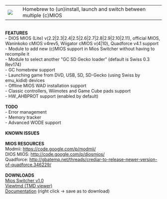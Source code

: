 <table border='0'><tr><td width='32' height='20'><img src='http://img30.imageshack.us/img30/5585/44058607.gif' /></td><td>Homebrew to (un)install, launch and switch between multiple (c)MIOS</td></tr></table>
<br><b>FEATURES</b><br>
- DIOS MIOS (Lite) v(2.2|2.3|2.4|2.5|2.6|2.7|2.8|2.9|2.10|2.11), official MIOS, Waninkoko cMIOS v4rev5, Wiigator cMIOS v(4|10), Quadforce v4.1 support<br>
- Module to add new (c)MIOS support in Mios Switcher without having to recompile it<br>
- Module to select another "GC SD Gecko loader" (default is Swiss 0.3 Rev174)<br>
- GC homebrew support<br>
- Launching game from DVD, USB, SD, SD-Gecko (using Swiss by emu_kidid) devices<br>
- Offline MIOS WAD installation support<br>
- Classic controllers, Wiimotes and Game Cube pads support<br>
- HW_AHBPROT support (enabled by default)<br>
<br><b>TODO</b><br>
- Error management<br>
- Memory tracker<br>
- Advanced WODE support<br>
<br><b>KNOWN ISSUES</b><br>
<br><b>MIOS RESOURCES</b><br>
Modmii: <a href='https://code.google.com/p/modmii/'><a href='https://code.google.com/p/modmii/'>https://code.google.com/p/modmii/</a></a><br>
DIOS MIOS: <a href='http://code.google.com/p/diosmios/'><a href='http://code.google.com/p/diosmios/'>http://code.google.com/p/diosmios/</a></a><br>
Quadforce: <a href='http://gbatemp.net/threads/crediar-to-release-newer-version-of-quadforce.346229/'><a href='http://gbatemp.net/threads/crediar-to-release-newer-version-of-quadforce.346229/'>http://gbatemp.net/threads/crediar-to-release-newer-version-of-quadforce.346229/</a></a><br>
<br><b>DOWNLOADS</b><br>
<a href='http://mios-switcher.googlecode.com/svn/trunk/archives/mios-switcher-v1.0.zip'>Mios Switcher v1.0</a><br><a href='http://mios-switcher.googlecode.com/svn/trunk/archives/viewtmd.zip'>Viewtmd (TMD viewer)</a><br><a href='http://mios-switcher.googlecode.com/svn/trunk/manuals/MIOS-switcher.pdf'>Documentation</a> (right click -> save as to download)<br>